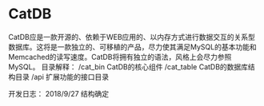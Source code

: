 # CatDB
CatDB应是一款开源的、依赖于WEB应用的、以内存方式进行数据交互的关系型数据库。这将是一款独立的、可移植的产品，尽力使其满足MySQL的基本功能和Memcached的读写速度。CatDB将拥有独立的语法，风格上会尽力参照MySQL。
目录解释：
/cat_bin  CatDB的核心组件
/cat_table CatDB的数据库结构目录
/api 扩展功能的接口目录


开发日志：
2018/9/27 结构确定
